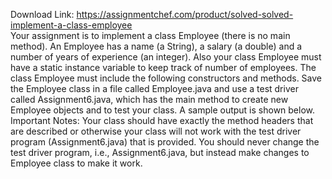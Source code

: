 Download Link: https://assignmentchef.com/product/solved-solved-implement-a-class-employee
<br>
Your assignment is to implement a class Employee (there is no main method). An Employee has a name (a String), a salary (a double) and a number of years of experience (an integer). Also your class Employee must have a static instance variable to keep track of number of employees. The class Employee must include the following constructors and methods. Save the Employee class in a file called Employee.java and use a test driver called Assignment6.java, which has the main method to create new Employee objects and to test your class. A sample output is shown below. Important Notes: Your class should have exactly the method headers that are described or otherwise your class will not work with the test driver program (Assignment6.java) that is provided. You should never change the test driver program, i.e., Assignment6.java, but instead make changes to Employee class to make it work.